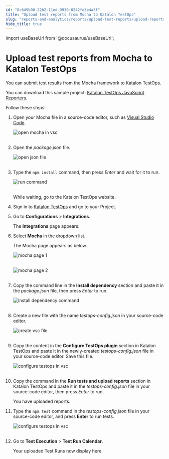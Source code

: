 ```yaml
---
id: "8c649b00-22b2-11ed-9930-0242fe3e4a3f"
title: "Upload test reports from Mocha to Katalon TestOps"
slug: "reports-and-analytics/reports/upload-test-reports/upload-reports-from-other-framework/upload-test-reports-from-mocha-to-katalon-testops"
hide_title: true
---
```

import useBaseUrl from '@docusaurus/useBaseUrl';


# <a id="id" class="anchor_top_offset"/><a id="ariaid-title1" class="anchor_top_offset"/>Upload test reports from Mocha to <span xmlns="http://www.w3.org/1999/xhtml" className="ph">Katalon TestOps</span> 

<p xmlns="http://www.w3.org/1999/xhtml" className="p">You can submit test results from the Mocha framework to Katalon TestOps.</p> 
<p xmlns="http://www.w3.org/1999/xhtml" className="p">You can download this sample project: <a className="xref j-external-link" href="https://github.com/katalon-studio/testops-report-js.git" target="_blank">Katalon TestOps JavaScript Reporters</a>.</p> 
<p xmlns="http://www.w3.org/1999/xhtml" className="p">Follow these steps:</p> 
<ol xmlns="http://www.w3.org/1999/xhtml" className="ol"><li className="li">     <p className="p">Open your Mocha file in a source-code editor, such as <a className="xref j-external-link" href="https://code.visualstudio.com" target="_blank">Visual Studio Code</a>.</p>     <p className="p"> <img className="image" src={useBaseUrl("https://github.com/katalon-studio/docs-images/raw/master/katalon-analytics/docs/kt-upload-test-mocha/kt_vs_code_open_mocha.png")} alt="open mocha in vsc" /><br /><br />     </p>   </li><li className="li">     <p className="p">Open the <em className="ph i">package.json</em> file.</p>     <p className="p"> <img className="image" src={useBaseUrl("https://github.com/katalon-studio/docs-images/raw/master/katalon-analytics/docs/kt-upload-test-mocha/kt_vs_code_package_json.png")} alt="open json file" /><br /><br />     </p>   </li><li className="li">     <p className="p">Type the <code className="ph codeph">npm install</code> command, then press <em className="ph i">Enter</em> and wait for it to run.</p>     <p className="p"> <img className="image" src={useBaseUrl("https://github.com/katalon-studio/docs-images/raw/master/katalon-analytics/docs/kt-upload-test-mocha/kt_vs_code_mocha_json_install.png")} alt="run command" /><br /><br />     </p>     <p className="p">While waiting, go to the Katalon TestOps website.</p>   </li><li className="li">     <p className="p">Sign in to <a className="xref j-external-link" href="https://testops.katalon.io/login" target="_blank">Katalon TestOps</a> and go to your Project.</p>   </li><li className="li">     <p className="p">Go to <strong className="ph b">Configurations</strong> &gt; <strong className="ph b">Integrations</strong>.</p>     <p className="p">The <strong className="ph b">Integrations</strong> page appears.</p>   </li><li className="li">     <p className="p">Select <strong className="ph b">Mocha</strong> in the dropdown list.</p>     <p className="p">The Mocha page appears as below.</p>     <p className="p"> <img className="image" src={useBaseUrl("https://github.com/katalon-studio/docs-images/raw/master/katalon-analytics/docs/kt-upload-test-mocha/mocha-page-1.png")} alt="mocha page 1" /><br /><br />     </p>     <p className="p"> <img className="image" src={useBaseUrl("https://github.com/katalon-studio/docs-images/raw/master/katalon-analytics/docs/kt-upload-test-mocha/mocha-page-2.png")} alt="mocha page 2" /><br /><br />     </p>   </li><li className="li">     <p className="p">Copy the command line in the <strong className="ph b">Install dependency</strong> section and paste it in the <em className="ph i">package.json</em> file, then press <em className="ph i">Enter</em> to run.</p>     <p className="p"> <img className="image" src={useBaseUrl("https://github.com/katalon-studio/docs-images/raw/master/katalon-analytics/docs/kt-upload-test-mocha/kt_vs_code_mocha_paste_bash.png")} alt="install dependency command" /><br /><br />     </p>   </li><li className="li">     <p className="p">Create a new file with the name <em className="ph i">testops-config.json</em> in your source-code editor.</p>     <p className="p"> <img className="image" src={useBaseUrl("https://github.com/katalon-studio/docs-images/raw/master/katalon-analytics/docs/kt-upload-test-mocha/kt_vs_code_creat_testops_config.png")} alt="create vsc file" /><br /><br />     </p>   </li><li className="li">     <p className="p">Copy the content in the <strong className="ph b">Configure TestOps plugin</strong> section in Katalon TestOps and paste it in the newly-created <em className="ph i">testops-config.json</em> file in your source-code editor. Save this file.</p>     <p className="p"> <img className="image" src={useBaseUrl("https://github.com/katalon-studio/docs-images/raw/master/katalon-analytics/docs/kt-upload-test-mocha/kt_vs_code_paste_testops_config.png")} alt="configure testops in vsc" /><br /><br />     </p>   </li><li className="li">     <p className="p">Copy the command in the <strong className="ph b">Run tests and upload reports</strong> section in Katalon TestOps and paste it in the <em className="ph i">testops-config.json</em> file in your source-code editor, then press <em className="ph i">Enter</em> to run.</p>     <p className="p">You have uploaded reports.</p>   </li><li className="li">     <p className="p">Type the <code className="ph codeph">npm test</code> command in the <em className="ph i">testops-config.json</em> file in your source-code editor, and press <strong className="ph b">Enter</strong> to run tests.</p>     <p className="p"> <img className="image" src={useBaseUrl("https://github.com/katalon-studio/docs-images/raw/master/katalon-analytics/docs/kt-upload-test-mocha/kt_vs_code_npm_test.png")} alt="configure testops in vsc" /><br /><br />     </p>   </li><li className="li">     <p className="p">Go to <strong className="ph b">Test Execution</strong> &gt; <strong className="ph b">Test Run Calendar</strong>.</p>     <p className="p">Your uploaded Test Runs now display here.</p>   </li></ol> 
